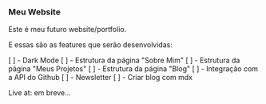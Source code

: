 ### Meu Website

Este é meu futuro website/portfolio.

E essas são as features que serão desenvolvidas:

[ ] - Dark Mode
[ ] - Estrutura da página "Sobre Mim"
[ ] - Estrutura da página "Meus Projetos"
[ ] - Estrutura da página "Blog"
[ ] - Integração com a API do Github
[ ] - Newsletter
[ ] - Criar blog com mdx


Live at: em breve...